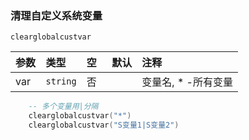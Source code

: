 ### 清理自定义系统变量

`clearglobalcustvar`

| 参数 | 类型     | 空   | 默认 | 注释                |
| :--- | :------- | :--- | :--- | :------------------ |
| var  | `string` | 否   |      | 变量名, * -所有变量 |
```lua
    -- 多个变量用|分隔
    clearglobalcustvar("*")
    clearglobalcustvar("S变量1|S变量2")
```

